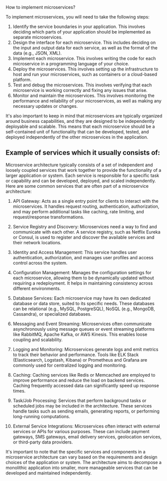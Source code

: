 How to implement microservices?

To implement microservices, you will need to take the following steps: 
1. Identify the service boundaries in your application. This involves deciding which parts of your application should be implemented as separate microservices. 
2. Design the interface for each microservice. This includes deciding on the input and output data for each service, as well as the format of the data (e.g., JSON, XML). 
3. Implement each microservice. This involves writing the code for each microservice in a programming language of your choice. 
4. Deploy the microservices. This involves setting up the infrastructure to host and run your microservices, such as containers or a cloud-based platform. 
5. Test and debug the microservices. This involves verifying that each microservice is working correctly and fixing any issues that arise. 
6. Monitor and maintain the microservices. This involves monitoring the performance and reliability of your microservices, as well as making any necessary updates or changes. 

It's also important to keep in mind that microservices are typically organized around business capabilities, and they are designed to be independently deployable and scalable. This means that each microservice should be a self-contained unit of functionality that can be developed, tested, and deployed independently of the other microservices in the application.

## Example of services which it usually consists of:

Microservice architecture typically consists of a set of independent and loosely coupled services that work together to provide the functionality of a larger application or system. Each service is responsible for a specific task or capability and can be developed, deployed, and scaled independently. Here are some common services that are often part of a microservice architecture:

1. API Gateway: Acts as a single entry point for clients to interact with the microservices. It handles request routing, authentication, authorization, and may perform additional tasks like caching, rate limiting, and request/response transformations.
    
2. Service Registry and Discovery: Microservices need a way to find and communicate with each other. A service registry, such as Netflix Eureka or Consul, is used to register and discover the available services and their network locations.
    
3. Identity and Access Management: This service handles user authentication, authorization, and manages user profiles and access control across the system.
    
4. Configuration Management: Manages the configuration settings for each microservice, allowing them to be dynamically updated without requiring a redeployment. It helps in maintaining consistency across different environments.
    
5. Database Services: Each microservice may have its own dedicated database or data store, suited to its specific needs. These databases can be relational (e.g., MySQL, PostgreSQL), NoSQL (e.g., MongoDB, Cassandra), or specialized databases.
    
6. Messaging and Event Streaming: Microservices often communicate asynchronously using message queues or event streaming platforms like RabbitMQ, Apache Kafka, or AWS Kinesis. This enables loose coupling and scalability.
    
7. Logging and Monitoring: Microservices generate logs and emit metrics to track their behavior and performance. Tools like ELK Stack (Elasticsearch, Logstash, Kibana) or Prometheus and Grafana are commonly used for centralized logging and monitoring.
    
8. Caching: Caching services like Redis or Memcached are employed to improve performance and reduce the load on backend services. Caching frequently accessed data can significantly speed up response times.
    
9. Task/Job Processing: Services that perform background tasks or scheduled jobs may be included in the architecture. These services handle tasks such as sending emails, generating reports, or performing long-running computations.
    
10. External Service Integrations: Microservices often interact with external services or APIs for various purposes. These can include payment gateways, SMS gateways, email delivery services, geolocation services, or third-party data providers.
    

It's important to note that the specific services and components in a microservice architecture can vary based on the requirements and design choices of the application or system. The architecture aims to decompose a monolithic application into smaller, more manageable services that can be developed and maintained independently.